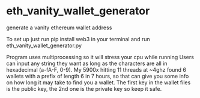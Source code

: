 # eth_vanity_wallet_generator
generate a vanity ethereum wallet address

To set up just run pip install web3 in your terminal and run eth_vanity_wallet_generator.py

Program uses multiprocessing so it will stress your cpu while running
Users can input any string they want as long as the characters are all in hexadecimal (a-fA-F, 0-9).
My 5900x hitting 11 threads at ~4ghz found 6 wallets with a prefix of length 6 in 7 hours, so that can give you some info on how long it may take to find you a wallet.
The first key in the wallet files is the public key, the 2nd one is the private key so keep it safe.
